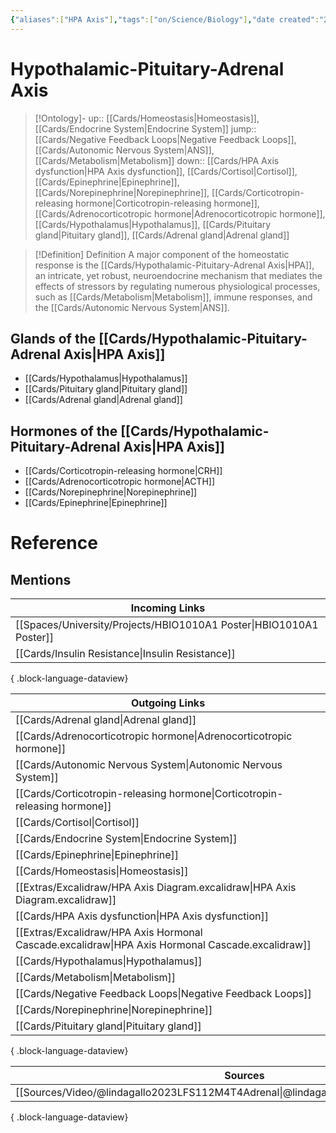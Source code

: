 ```yaml
---
{"aliases":["HPA Axis"],"tags":["on/Science/Biology"],"date created":"2022-11-28 Mon","edited":"2023-04-06 Thu","dg-publish":true,"permalink":"/cards/hypothalamic-pituitary-adrenal-axis/","dgPassFrontmatter":true}
---
```


# Hypothalamic-Pituitary-Adrenal Axis

> [!Ontology]-
> up:: [[Cards/Homeostasis\|Homeostasis]], [[Cards/Endocrine System\|Endocrine System]]
> jump:: [[Cards/Negative Feedback Loops\|Negative Feedback Loops]], [[Cards/Autonomic Nervous System\|ANS]], [[Cards/Metabolism\|Metabolism]]
> down:: [[Cards/HPA Axis dysfunction\|HPA Axis dysfunction]], [[Cards/Cortisol\|Cortisol]], [[Cards/Epinephrine\|Epinephrine]], [[Cards/Norepinephrine\|Norepinephrine]], [[Cards/Corticotropin-releasing hormone\|Corticotropin-releasing hormone]], [[Cards/Adrenocorticotropic hormone\|Adrenocorticotropic hormone]], [[Cards/Hypothalamus\|Hypothalamus]], [[Cards/Pituitary gland\|Pituitary gland]], [[Cards/Adrenal gland\|Adrenal gland]]

> [!Definition] Definition
> A major component of the homeostatic response is the [[Cards/Hypothalamic-Pituitary-Adrenal Axis\|HPA]], an intricate, yet robust, neuroendocrine mechanism that mediates the effects of stressors by regulating numerous physiological processes, such as [[Cards/Metabolism\|Metabolism]], immune responses, and the [[Cards/Autonomic Nervous System\|ANS]].

<style> .container {font-family: sans-serif; text-align: center;} .button-wrapper button {z-index: 1;height: 40px; width: 100px; margin: 10px;padding: 5px;} .excalidraw .App-menu_top .buttonList { display: flex;} .excalidraw-wrapper { height: 800px; margin: 50px; position: relative;} :root[dir="ltr"] .excalidraw .layer-ui__wrapper .zen-mode-transition.App-menu_bottom--transition-left {transform: none;} </style><script src="https://cdn.jsdelivr.net/npm/react@17/umd/react.production.min.js"></script><script src="https://cdn.jsdelivr.net/npm/react-dom@17/umd/react-dom.production.min.js"></script><script type="text/javascript" src="https://cdn.jsdelivr.net/npm/@excalidraw/excalidraw@0/dist/excalidraw.production.min.js"></script><div id="HPA_Axis_Diagramexcalidraw.md1"></div><script>(function(){const InitialData={"type":"excalidraw","version":2,"source":"https://github.com/zsviczian/obsidian-excalidraw-plugin/releases/tag/2.0.18","elements":[{"type":"rectangle","version":284,"versionNonce":2032836734,"isDeleted":false,"id":"QOSTgJCF","fillStyle":"hachure","strokeWidth":1,"strokeStyle":"solid","roughness":1,"opacity":100,"angle":0,"x":-437.9992897727273,"y":-20.275074351917624,"strokeColor":"#1e1e1e","backgroundColor":"#a5d8ff","width":161.00390625,"height":59.61505681818181,"seed":1073791678,"groupIds":["GR4yJKMAbNvC2OOiKVUIG"],"frameId":null,"roundness":{"type":3},"boundElements":[{"id":"BqfgmuyKWg2zTLJ2cfhtz","type":"arrow"},{"id":"10D3DZW4syrq7oFHUvaqP","type":"arrow"}],"updated":1688803990544,"link":null,"locked":false},{"type":"text","version":105,"versionNonce":468222,"isDeleted":false,"id":"sxsEPp60","fillStyle":"hachure","strokeWidth":1,"strokeStyle":"solid","roughness":1,"opacity":100,"angle":0,"x":-426.51207386363643,"y":-1.340198863636374,"strokeColor":"#1e1e1e","backgroundColor":"transparent","width":129.33987426757812,"height":25,"seed":19098,"groupIds":["GR4yJKMAbNvC2OOiKVUIG"],"frameId":null,"roundness":null,"boundElements":[],"updated":1688803391516,"link":"[[Cards/Hypothalamus\|Hypothalamus]]","locked":false,"fontSize":20,"fontFamily":1,"text":"Hypothalamus","rawText":"[[Cards/Hypothalamus\|Hypothalamus]]","textAlign":"left","verticalAlign":"top","containerId":null,"originalText":"Hypothalamus","lineHeight":1.25,"baseline":16},{"type":"rectangle","version":128,"versionNonce":1327032126,"isDeleted":false,"id":"tzP5LW73oo-2VzT10_iix","fillStyle":"hachure","strokeWidth":1,"strokeStyle":"solid","roughness":1,"opacity":100,"angle":0,"x":-191.28335982179857,"y":-21.18600919169654,"strokeColor":"#1e1e1e","backgroundColor":"#a5d8ff","width":181.98691592116597,"height":59.439235609191996,"seed":175536254,"groupIds":["c3VvWs3DpJOq08RRGsjCB"],"frameId":null,"roundness":{"type":3},"boundElements":[{"id":"BqfgmuyKWg2zTLJ2cfhtz","type":"arrow"},{"id":"BcGV-GFkRlf5wdWeb9hvZ","type":"arrow"},{"id":"BN2bJzLvD3f1D8Bxo-GSw","type":"arrow"}],"updated":1688803977135,"link":null,"locked":false},{"type":"text","version":90,"versionNonce":2143436222,"isDeleted":false,"id":"gUkd1Rn3","fillStyle":"hachure","strokeWidth":1,"strokeStyle":"solid","roughness":1,"opacity":100,"angle":0,"x":-176.6997812735567,"y":-2.4456597686461805,"strokeColor":"#1e1e1e","backgroundColor":"transparent","width":146.59986877441406,"height":25,"seed":39754,"groupIds":["c3VvWs3DpJOq08RRGsjCB"],"frameId":null,"roundness":null,"boundElements":[],"updated":1688803446309,"link":"[[Cards/Pituitary gland\|Pituitary gland]]","locked":false,"fontSize":20,"fontFamily":1,"text":"Pituitary gland","rawText":"[[Cards/Pituitary gland\|Pituitary gland]]","textAlign":"left","verticalAlign":"top","containerId":null,"originalText":"Pituitary gland","lineHeight":1.25,"baseline":16},{"type":"arrow","version":101,"versionNonce":1108325118,"isDeleted":false,"id":"BqfgmuyKWg2zTLJ2cfhtz","fillStyle":"hachure","strokeWidth":2,"strokeStyle":"solid","roughness":1,"opacity":100,"angle":0,"x":-273.19105793028587,"y":11.836669505639122,"strokeColor":"#1e1e1e","backgroundColor":"transparent","width":78.16937909437263,"height":0.781040449123168,"seed":876635710,"groupIds":[],"frameId":null,"roundness":{"type":2},"boundElements":[],"updated":1688803462962,"link":null,"locked":false,"startBinding":{"elementId":"QOSTgJCF","focus":0.10278931267283874,"gap":3.804325592441444},"endBinding":{"elementId":"tzP5LW73oo-2VzT10_iix","focus":-0.051438347681226015,"gap":3.7383190141146656},"lastCommittedPoint":null,"startArrowhead":null,"endArrowhead":"arrow","points":[[0,0],[78.16937909437263,-0.781040449123168]]},{"type":"rectangle","version":363,"versionNonce":1448835298,"isDeleted":false,"id":"gEk57EOvtFKlBN5WyyVlp","fillStyle":"hachure","strokeWidth":1,"strokeStyle":"solid","roughness":1,"opacity":100,"angle":0,"x":96.23431488105433,"y":-23.388309057487078,"strokeColor":"#1e1e1e","backgroundColor":"#a5d8ff","width":181.98691592116597,"height":59.439235609191996,"seed":869964670,"groupIds":["ibmPso0bWizYlMMs0-SIJ","7_Lm2cu_oK2UJfn4zua8A"],"frameId":null,"roundness":{"type":3},"boundElements":[{"id":"BcGV-GFkRlf5wdWeb9hvZ","type":"arrow"},{"id":"10D3DZW4syrq7oFHUvaqP","type":"arrow"},{"id":"BN2bJzLvD3f1D8Bxo-GSw","type":"arrow"}],"updated":1688804055978,"link":null,"locked":false},{"type":"text","version":229,"versionNonce":732333758,"isDeleted":false,"id":"9qITZuAU","fillStyle":"hachure","strokeWidth":1,"strokeStyle":"solid","roughness":1,"opacity":100,"angle":0,"x":120.37890751308402,"y":-4.4724026143005915,"strokeColor":"#1e1e1e","backgroundColor":"transparent","width":131.31991577148438,"height":25,"seed":65580,"groupIds":["7_Lm2cu_oK2UJfn4zua8A"],"frameId":null,"roundness":null,"boundElements":[],"updated":1688804055978,"link":"[[Cards/Adrenal gland\|Adrenal gland]]","locked":false,"fontSize":20,"fontFamily":1,"text":"Adrenal gland","rawText":"[[Cards/Adrenal gland\|Adrenal gland]]","textAlign":"left","verticalAlign":"top","containerId":null,"originalText":"Adrenal gland","lineHeight":1.25,"baseline":16},{"type":"arrow","version":159,"versionNonce":134089890,"isDeleted":false,"id":"BcGV-GFkRlf5wdWeb9hvZ","fillStyle":"hachure","strokeWidth":2,"strokeStyle":"solid","roughness":1,"opacity":100,"angle":0,"x":-5.690944252931445,"y":8.294736754177189,"strokeColor":"#1e1e1e","backgroundColor":"transparent","width":99.55892175782401,"height":0.8056282121374654,"seed":340768318,"groupIds":[],"frameId":null,"roundness":{"type":2},"boundElements":[],"updated":1688804055978,"link":null,"locked":false,"startBinding":{"elementId":"tzP5LW73oo-2VzT10_iix","focus":-0.017459055977019772,"gap":3.6054996477011514},"endBinding":{"elementId":"gEk57EOvtFKlBN5WyyVlp","focus":-0.115725270570114,"gap":2.3663373761617663},"lastCommittedPoint":null,"startArrowhead":null,"endArrowhead":"arrow","points":[[0,0],[99.55892175782401,0.8056282121374654]]},{"type":"arrow","version":760,"versionNonce":137365118,"isDeleted":false,"id":"10D3DZW4syrq7oFHUvaqP","fillStyle":"hachure","strokeWidth":2,"strokeStyle":"solid","roughness":1,"opacity":100,"angle":0,"x":184.02075941029176,"y":-31.003873720536667,"strokeColor":"#1e1e1e","backgroundColor":"transparent","width":553.1347950970721,"height":117.61313650847683,"seed":534009762,"groupIds":[],"frameId":null,"roundness":{"type":2},"boundElements":[],"updated":1688804055978,"link":null,"locked":false,"startBinding":{"elementId":"gEk57EOvtFKlBN5WyyVlp","focus":0.5112184594359541,"gap":7.615564663049582},"endBinding":{"elementId":"QOSTgJCF","focus":-0.6023014692337738,"gap":2.219255038010772},"lastCommittedPoint":null,"startArrowhead":null,"endArrowhead":"arrow","points":[[0,0],[-245.0155999336974,-109.10359217786856],[-553.1347950970721,8.509544330608271]]},{"type":"arrow","version":254,"versionNonce":1469589602,"isDeleted":false,"id":"BN2bJzLvD3f1D8Bxo-GSw","fillStyle":"hachure","strokeWidth":2,"strokeStyle":"solid","roughness":1,"opacity":100,"angle":0,"x":155.9923610908129,"y":-25.610739140120316,"strokeColor":"#1e1e1e","backgroundColor":"transparent","width":264.35262008000217,"height":83.61070705861363,"seed":1930490594,"groupIds":[],"frameId":null,"roundness":{"type":2},"boundElements":[],"updated":1688804055978,"link":null,"locked":false,"startBinding":{"elementId":"gEk57EOvtFKlBN5WyyVlp","focus":0.2671793328537678,"gap":2.222430082633224},"endBinding":{"elementId":"tzP5LW73oo-2VzT10_iix","focus":-0.3155518578980692,"gap":2.7678907473762706},"lastCommittedPoint":null,"startArrowhead":null,"endArrowhead":"arrow","points":[[0,0],[-189.66626667231566,-81.95386785756612],[-264.35262008000217,1.6568392010475037]]},{"type":"text","version":552,"versionNonce":920007102,"isDeleted":false,"id":"jojEf4jY","fillStyle":"hachure","strokeWidth":1,"strokeStyle":"solid","roughness":1,"opacity":100,"angle":0.49338217476050517,"x":-5.338547706616907,"y":-132.10304441394854,"strokeColor":"#1e1e1e","backgroundColor":"transparent","width":145.82391357421875,"height":20,"seed":44758,"groupIds":[],"frameId":null,"roundness":null,"boundElements":[],"updated":1688803823067,"link":"[[Cards/Negative Feedback Loops\|Negative Feedback Loops]]","locked":false,"fontSize":16,"fontFamily":1,"text":"Negative Feedback","rawText":"[[Cards/Negative Feedback Loops\|Negative Feedback]]","textAlign":"left","verticalAlign":"top","containerId":null,"originalText":"Negative Feedback","lineHeight":1.25,"baseline":14},{"type":"text","version":962,"versionNonce":258114942,"isDeleted":false,"id":"WXwJFGlb","fillStyle":"hachure","strokeWidth":1,"strokeStyle":"solid","roughness":1,"opacity":100,"angle":0,"x":-73.63209797605185,"y":-64.06556801306412,"strokeColor":"#1e1e1e","backgroundColor":"transparent","width":145.82391357421875,"height":20,"seed":1390758398,"groupIds":[],"frameId":null,"roundness":null,"boundElements":[],"updated":1688803843167,"link":"[[Cards/Negative Feedback Loops\|Negative Feedback Loops]]","locked":false,"fontSize":16,"fontFamily":1,"text":"Negative Feedback","rawText":"[[Cards/Negative Feedback Loops\|Negative Feedback]]","textAlign":"left","verticalAlign":"top","containerId":null,"originalText":"Negative Feedback","lineHeight":1.25,"baseline":14},{"type":"text","version":245,"versionNonce":1303411170,"isDeleted":false,"id":"POelvM8s","fillStyle":"hachure","strokeWidth":1,"strokeStyle":"solid","roughness":1,"opacity":100,"angle":0,"x":-257.6085362252355,"y":25.034605008755307,"strokeColor":"#a5d8ff","backgroundColor":"transparent","width":29.967971801757812,"height":20,"seed":53529,"groupIds":[],"frameId":null,"roundness":null,"boundElements":[],"updated":1688804034003,"link":"[[Cards/Corticotropin-releasing hormone\|Corticotropin-releasing hormone]]","locked":false,"fontSize":16,"fontFamily":1,"text":"CRH","rawText":"[[Cards/Corticotropin-releasing hormone\|CRH]]","textAlign":"left","verticalAlign":"top","containerId":null,"originalText":"CRH","lineHeight":1.25,"baseline":14},{"type":"text","version":74,"versionNonce":1302181246,"isDeleted":false,"id":"CK7Sg1IS","fillStyle":"hachure","strokeWidth":1,"strokeStyle":"solid","roughness":1,"opacity":100,"angle":0,"x":11.691598528733266,"y":19.124095620270452,"strokeColor":"#a5d8ff","backgroundColor":"transparent","width":42.47996520996094,"height":20,"seed":2896,"groupIds":[],"frameId":null,"roundness":null,"boundElements":[],"updated":1688804042859,"link":"[[Cards/Adrenocorticotropic hormone\|Adrenocorticotropic hormone]]","locked":false,"fontSize":16,"fontFamily":1,"text":"ACTH","rawText":"[[Cards/Adrenocorticotropic hormone\|ACTH]]","textAlign":"left","verticalAlign":"top","containerId":null,"originalText":"ACTH","lineHeight":1.25,"baseline":14}],"appState":{"theme":"dark","viewBackgroundColor":"#ffffff","currentItemStrokeColor":"#a5d8ff","currentItemBackgroundColor":"#a5d8ff","currentItemFillStyle":"hachure","currentItemStrokeWidth":2,"currentItemStrokeStyle":"solid","currentItemRoughness":1,"currentItemOpacity":100,"currentItemFontFamily":1,"currentItemFontSize":16,"currentItemTextAlign":"left","currentItemStartArrowhead":null,"currentItemEndArrowhead":"arrow","scrollX":467.9221400051888,"scrollY":402.6601756020984,"zoom":{"value":1.4500000000000002},"currentItemRoundness":"round","gridSize":null,"gridColor":{"Bold":"#C9C9C9FF","Regular":"#EDEDEDFF"},"currentStrokeOptions":null,"previousGridSize":null,"frameRendering":{"enabled":true,"clip":true,"name":true,"outline":true}},"files":{}};InitialData.scrollToContent=true;App=()=>{const e=React.useRef(null),t=React.useRef(null),[n,i]=React.useState({width:void 0,height:void 0});return React.useEffect(()=>{i({width:t.current.getBoundingClientRect().width,height:t.current.getBoundingClientRect().height});const e=()=>{i({width:t.current.getBoundingClientRect().width,height:t.current.getBoundingClientRect().height})};return window.addEventListener("resize",e),()=>window.removeEventListener("resize",e)},[t]),React.createElement(React.Fragment,null,React.createElement("div",{className:"excalidraw-wrapper",ref:t},React.createElement(ExcalidrawLib.Excalidraw,{ref:e,width:n.width,height:n.height,initialData:InitialData,viewModeEnabled:!0,zenModeEnabled:!0,gridModeEnabled:!1})))},excalidrawWrapper=document.getElementById("HPA_Axis_Diagramexcalidraw.md1");ReactDOM.render(React.createElement(App),excalidrawWrapper);})();</script>

## Glands of the [[Cards/Hypothalamic-Pituitary-Adrenal Axis\|HPA Axis]]

- [[Cards/Hypothalamus\|Hypothalamus]]
- [[Cards/Pituitary gland\|Pituitary gland]]
- [[Cards/Adrenal gland\|Adrenal gland]]

## Hormones of the [[Cards/Hypothalamic-Pituitary-Adrenal Axis\|HPA Axis]]

<div id="HPA_Axis_Hormonal_Cascadeexcalidraw.md2"></div><script>(function(){const InitialData={"type":"excalidraw","version":2,"source":"https://github.com/zsviczian/obsidian-excalidraw-plugin/releases/tag/2.1.0","elements":[{"type":"rectangle","version":434,"versionNonce":669634519,"isDeleted":false,"id":"Bz7oFyMRvhAOcK2qCTCvL","fillStyle":"hachure","strokeWidth":2,"strokeStyle":"solid","roughness":1,"opacity":100,"angle":0,"x":-520,"y":-360,"strokeColor":"#1e1e1e","backgroundColor":"#a5d8ff","width":339.71688165288447,"height":115,"seed":2000854713,"groupIds":[],"frameId":null,"roundness":{"type":3},"boundElements":[{"type":"text","id":"hfifAquV"},{"id":"MQU9h5-Xqq378wxAwndgo","type":"arrow"}],"updated":1711961071805,"link":null,"locked":false},{"type":"text","version":320,"versionNonce":1765651287,"isDeleted":false,"id":"hfifAquV","fillStyle":"solid","strokeWidth":1,"strokeStyle":"solid","roughness":1,"opacity":100,"angle":0,"x":-501.2154727477765,"y":-337.5,"strokeColor":"#1e1e1e","backgroundColor":"transparent","width":302.1478271484375,"height":70,"seed":96453,"groupIds":[],"frameId":null,"roundness":{"type":1},"boundElements":[],"updated":1711961065712,"link":"[[Cards/Corticotropin-releasing hormone\|Corticotropin-releasing hormone]]","locked":false,"fontSize":28,"fontFamily":1,"text":"Corticotropin-releasing\nhormone","rawText":"[[Cards/Corticotropin-releasing hormone\|Corticotropin-releasing hormone]]","textAlign":"center","verticalAlign":"middle","containerId":"Bz7oFyMRvhAOcK2qCTCvL","originalText":"Corticotropin-releasing hormone","lineHeight":1.25},{"type":"rectangle","version":219,"versionNonce":1647636887,"isDeleted":false,"id":"uHuPDVzdiQaM6KYxDXkk2","fillStyle":"hachure","strokeWidth":2,"strokeStyle":"solid","roughness":1,"opacity":100,"angle":0,"x":-465.31610577839365,"y":-122.56682884596177,"strokeColor":"#1e1e1e","backgroundColor":"#a5d8ff","width":243.69802856445312,"height":60.5062255859375,"seed":1888005913,"groupIds":[],"frameId":null,"roundness":{"type":3},"boundElements":[{"type":"text","id":"VULc0DnJ"},{"id":"NFOfeG5MmP3v1elJ-MxMg","type":"arrow"},{"id":"JVdOfwIzwVPjOXbnhmPbE","type":"arrow"},{"id":"MQU9h5-Xqq378wxAwndgo","type":"arrow"}],"updated":1711961109421,"link":null,"locked":false},{"type":"text","version":145,"versionNonce":2079368887,"isDeleted":false,"id":"VULc0DnJ","fillStyle":"solid","strokeWidth":1,"strokeStyle":"solid","roughness":1,"opacity":100,"angle":0,"x":-380.63708203571787,"y":-109.81371605299302,"strokeColor":"#1e1e1e","backgroundColor":"transparent","width":74.33998107910156,"height":35,"seed":7893,"groupIds":[],"frameId":null,"roundness":{"type":1},"boundElements":[],"updated":1711961109421,"link":"[[Cards/Adrenocorticotropic hormone\|Adrenocorticotropic hormone]]","locked":false,"fontSize":28,"fontFamily":1,"text":"ACTH","rawText":"[[Cards/Adrenocorticotropic hormone\|ACTH]]","textAlign":"center","verticalAlign":"middle","containerId":"uHuPDVzdiQaM6KYxDXkk2","originalText":"ACTH","lineHeight":1.25},{"type":"rectangle","version":719,"versionNonce":668245591,"isDeleted":false,"id":"11vRtk8lwzz92HCV8qCER","fillStyle":"hachure","strokeWidth":2,"strokeStyle":"solid","roughness":1,"opacity":100,"angle":0,"x":-272.5262309543135,"y":32.97166654946079,"strokeColor":"#1e1e1e","backgroundColor":"#a5d8ff","width":214.63378001220042,"height":80,"seed":1892530135,"groupIds":[],"frameId":null,"roundness":{"type":3},"boundElements":[{"type":"text","id":"mW2xlomu"},{"id":"NFOfeG5MmP3v1elJ-MxMg","type":"arrow"}],"updated":1711961084279,"link":null,"locked":false},{"type":"text","version":656,"versionNonce":163842169,"isDeleted":false,"id":"mW2xlomu","fillStyle":"solid","strokeWidth":1,"strokeStyle":"solid","roughness":1,"opacity":100,"angle":0,"x":-256.9232768002641,"y":55.47166654946079,"strokeColor":"#1e1e1e","backgroundColor":"transparent","width":183.42787170410156,"height":35,"seed":1075225847,"groupIds":[],"frameId":null,"roundness":{"type":1},"boundElements":[],"updated":1711960958609,"link":"[[Cards/Norepinephrine\|Norepinephrine]]","locked":false,"fontSize":28,"fontFamily":1,"text":"Norepinephrine","rawText":"[[Cards/Norepinephrine\|Norepinephrine]]","textAlign":"center","verticalAlign":"middle","containerId":"11vRtk8lwzz92HCV8qCER","originalText":"Norepinephrine","lineHeight":1.25},{"type":"rectangle","version":820,"versionNonce":185622521,"isDeleted":false,"id":"K8Q3o95dH0JUEv0nGs8PT","fillStyle":"hachure","strokeWidth":2,"strokeStyle":"solid","roughness":1,"opacity":100,"angle":0,"x":-600,"y":40,"strokeColor":"#1e1e1e","backgroundColor":"#a5d8ff","width":163.43759216962738,"height":80,"seed":911664537,"groupIds":[],"frameId":null,"roundness":{"type":3},"boundElements":[{"type":"text","id":"TFBdXNkM"},{"id":"JVdOfwIzwVPjOXbnhmPbE","type":"arrow"}],"updated":1711961081316,"link":null,"locked":false},{"type":"text","version":759,"versionNonce":814235545,"isDeleted":false,"id":"TFBdXNkM","fillStyle":"solid","strokeWidth":1,"strokeStyle":"solid","roughness":1,"opacity":100,"angle":0,"x":-588.9811474576668,"y":62.5,"strokeColor":"#1e1e1e","backgroundColor":"transparent","width":141.39988708496094,"height":35,"seed":1970850425,"groupIds":[],"frameId":null,"roundness":{"type":1},"boundElements":[],"updated":1711961077691,"link":"[[Cards/Epinephrine\|Epinephrine]]","locked":false,"fontSize":28,"fontFamily":1,"text":"Epinephrine","rawText":"[[Cards/Epinephrine\|Epinephrine]]","textAlign":"center","verticalAlign":"middle","containerId":"K8Q3o95dH0JUEv0nGs8PT","originalText":"Epinephrine","lineHeight":1.25},{"type":"arrow","version":842,"versionNonce":1511333015,"isDeleted":false,"id":"NFOfeG5MmP3v1elJ-MxMg","fillStyle":"solid","strokeWidth":2,"strokeStyle":"solid","roughness":1,"opacity":100,"angle":0,"x":-345.5006564812428,"y":-61.060603260024266,"strokeColor":"#1e1e1e","backgroundColor":"transparent","width":161.9058990035192,"height":91.72342111868238,"seed":157264151,"groupIds":[],"frameId":null,"roundness":{"type":2},"boundElements":[{"type":"text","id":"Hkb6UzSY"}],"updated":1711961169515,"link":null,"locked":false,"startBinding":{"elementId":"uHuPDVzdiQaM6KYxDXkk2","gap":1,"focus":0.32639052424694054},"endBinding":{"elementId":"11vRtk8lwzz92HCV8qCER","gap":2.3088486908026766,"focus":0.31640754843929786},"lastCommittedPoint":null,"startArrowhead":null,"endArrowhead":"arrow","points":[[0,0],[161.9058990035192,91.72342111868238]]},{"type":"arrow","version":1064,"versionNonce":583672535,"isDeleted":false,"id":"JVdOfwIzwVPjOXbnhmPbE","fillStyle":"solid","strokeWidth":2,"strokeStyle":"solid","roughness":1,"opacity":100,"angle":0,"x":-357.89411046950363,"y":-60.165373434330874,"strokeColor":"#1e1e1e","backgroundColor":"transparent","width":151.6629647147289,"height":97.37893211744611,"seed":1771638265,"groupIds":[],"frameId":null,"roundness":{"type":2},"boundElements":[{"type":"text","id":"jxbynbCx"}],"updated":1711961169515,"link":null,"locked":false,"startBinding":{"elementId":"uHuPDVzdiQaM6KYxDXkk2","gap":1.8952298256933773,"focus":-0.21094384286495363},"endBinding":{"elementId":"K8Q3o95dH0JUEv0nGs8PT","gap":2.7864413168847477,"focus":-0.40213125238917213},"lastCommittedPoint":null,"startArrowhead":null,"endArrowhead":"arrow","points":[[0,0],[-151.6629647147289,97.37893211744611]]},{"type":"arrow","version":917,"versionNonce":1361020503,"isDeleted":false,"id":"MQU9h5-Xqq378wxAwndgo","fillStyle":"solid","strokeWidth":2,"strokeStyle":"solid","roughness":1,"opacity":100,"angle":0,"x":-343.4618842814299,"y":-242.55748240026472,"strokeColor":"#1e1e1e","backgroundColor":"transparent","width":15.125030440738499,"height":114.2105040649401,"seed":86540407,"groupIds":[],"frameId":null,"roundness":{"type":2},"boundElements":[{"type":"text","id":"FpkHsgHe"}],"updated":1711961169515,"link":null,"locked":false,"startBinding":{"elementId":"Bz7oFyMRvhAOcK2qCTCvL","gap":2.4425175997352824,"focus":-0.08074922318437264},"endBinding":{"elementId":"uHuPDVzdiQaM6KYxDXkk2","gap":5.780149489362856,"focus":-0.15883563248464871},"lastCommittedPoint":null,"startArrowhead":null,"endArrowhead":"arrow","points":[[0,0],[-5.494954902742677,43.18598467129496],[-15.125030440738499,114.2105040649401]]},{"type":"text","version":13,"versionNonce":484821623,"isDeleted":false,"id":"FpkHsgHe","fillStyle":"solid","strokeWidth":1,"strokeStyle":"solid","roughness":1,"opacity":100,"angle":0,"x":-407.59224419251314,"y":-202.98752975463867,"strokeColor":"#1e1e1e","backgroundColor":"transparent","width":125.80790710449219,"height":40,"seed":3655,"groupIds":[],"frameId":null,"roundness":{"type":1},"boundElements":[],"updated":1711961169513,"link":"[[Cards/Hypothalamus\|Hypothalamus]]","locked":false,"fontSize":16,"fontFamily":1,"text":"Hypothalamus ->\nPituitary gland","rawText":"[[Cards/Hypothalamus\|Hypothalamus]] -> [[Cards/Pituitary gland\|Pituitary gland]]","textAlign":"center","verticalAlign":"middle","containerId":"MQU9h5-Xqq378wxAwndgo","originalText":"Hypothalamus -> Pituitary gland","lineHeight":1.25},{"type":"text","version":6,"versionNonce":1172482519,"isDeleted":false,"id":"Hkb6UzSY","fillStyle":"solid","strokeWidth":1,"strokeStyle":"solid","roughness":1,"opacity":100,"angle":0,"x":-350.0770387740562,"y":-51.967600682655245,"strokeColor":"#1e1e1e","backgroundColor":"transparent","width":139.61590576171875,"height":40,"seed":96174,"groupIds":[],"frameId":null,"roundness":{"type":1},"boundElements":[],"updated":1711961169514,"link":"[[Cards/Pituitary gland\|Pituitary gland]]","locked":false,"fontSize":16,"fontFamily":1,"text":"Pituitary gland ->\nAdrenal gland","rawText":"[[Cards/Pituitary gland\|Pituitary gland]] -> [[Cards/Adrenal gland\|Adrenal gland]]","textAlign":"center","verticalAlign":"middle","containerId":"NFOfeG5MmP3v1elJ-MxMg","originalText":"Pituitary gland -> Adrenal gland","lineHeight":1.25},{"type":"text","version":3,"versionNonce":649020727,"isDeleted":false,"id":"jxbynbCx","fillStyle":"solid","strokeWidth":1,"strokeStyle":"solid","roughness":1,"opacity":100,"angle":0,"x":-579.2041542342931,"y":-42.01602454696777,"strokeColor":"#1e1e1e","backgroundColor":"transparent","width":139.61590576171875,"height":40,"seed":13318,"groupIds":[],"frameId":null,"roundness":{"type":1},"boundElements":[],"updated":1711961169514,"link":"[[Cards/Pituitary gland\|Pituitary gland]]","locked":false,"fontSize":16,"fontFamily":1,"text":"Pituitary gland ->\nAdrenal gland","rawText":"[[Cards/Pituitary gland\|Pituitary gland]] -> [[Cards/Adrenal gland\|Adrenal gland]]","textAlign":"center","verticalAlign":"middle","containerId":"JVdOfwIzwVPjOXbnhmPbE","originalText":"Pituitary gland -> Adrenal gland","lineHeight":1.25}],"appState":{"theme":"dark","viewBackgroundColor":"#ffffff","currentItemStrokeColor":"#1e1e1e","currentItemBackgroundColor":"#a5d8ff","currentItemFillStyle":"hachure","currentItemStrokeWidth":2,"currentItemStrokeStyle":"solid","currentItemRoughness":1,"currentItemOpacity":100,"currentItemFontFamily":1,"currentItemFontSize":16,"currentItemTextAlign":"left","currentItemStartArrowhead":null,"currentItemEndArrowhead":"arrow","scrollX":614.3553237783483,"scrollY":488.5089111328125,"zoom":{"value":1.5},"currentItemRoundness":"round","gridSize":null,"gridColor":{"Bold":"#C9C9C9FF","Regular":"#EDEDEDFF"},"currentStrokeOptions":null,"previousGridSize":null,"frameRendering":{"enabled":true,"clip":true,"name":true,"outline":true}},"files":{}};InitialData.scrollToContent=true;App=()=>{const e=React.useRef(null),t=React.useRef(null),[n,i]=React.useState({width:void 0,height:void 0});return React.useEffect(()=>{i({width:t.current.getBoundingClientRect().width,height:t.current.getBoundingClientRect().height});const e=()=>{i({width:t.current.getBoundingClientRect().width,height:t.current.getBoundingClientRect().height})};return window.addEventListener("resize",e),()=>window.removeEventListener("resize",e)},[t]),React.createElement(React.Fragment,null,React.createElement("div",{className:"excalidraw-wrapper",ref:t},React.createElement(ExcalidrawLib.Excalidraw,{ref:e,width:n.width,height:n.height,initialData:InitialData,viewModeEnabled:!0,zenModeEnabled:!0,gridModeEnabled:!1})))},excalidrawWrapper=document.getElementById("HPA_Axis_Hormonal_Cascadeexcalidraw.md2");ReactDOM.render(React.createElement(App),excalidrawWrapper);})();</script>

- [[Cards/Corticotropin-releasing hormone\|CRH]]
- [[Cards/Adrenocorticotropic hormone\|ACTH]]
- [[Cards/Norepinephrine\|Norepinephrine]]
- [[Cards/Epinephrine\|Epinephrine]]

# Reference

 

## Mentions

| Incoming Links                                                         |
| ---------------------------------------------------------------------- |
| [[Spaces/University/Projects/HBIO1010A1 Poster\|HBIO1010A1 Poster]] |
| [[Cards/Insulin Resistance\|Insulin Resistance]]                    |

{ .block-language-dataview}

| Outgoing Links                                                                                      |
| --------------------------------------------------------------------------------------------------- |
| [[Cards/Adrenal gland\|Adrenal gland]]                                                           |
| [[Cards/Adrenocorticotropic hormone\|Adrenocorticotropic hormone]]                               |
| [[Cards/Autonomic Nervous System\|Autonomic Nervous System]]                                     |
| [[Cards/Corticotropin-releasing hormone\|Corticotropin-releasing hormone]]                       |
| [[Cards/Cortisol\|Cortisol]]                                                                     |
| [[Cards/Endocrine System\|Endocrine System]]                                                     |
| [[Cards/Epinephrine\|Epinephrine]]                                                               |
| [[Cards/Homeostasis\|Homeostasis]]                                                               |
| [[Extras/Excalidraw/HPA Axis Diagram.excalidraw\|HPA Axis Diagram.excalidraw]]                   |
| [[Cards/HPA Axis dysfunction\|HPA Axis dysfunction]]                                             |
| [[Extras/Excalidraw/HPA Axis Hormonal Cascade.excalidraw\|HPA Axis Hormonal Cascade.excalidraw]] |
| [[Cards/Hypothalamus\|Hypothalamus]]                                                             |
| [[Cards/Metabolism\|Metabolism]]                                                                 |
| [[Cards/Negative Feedback Loops\|Negative Feedback Loops]]                                       |
| [[Cards/Norepinephrine\|Norepinephrine]]                                                         |
| [[Cards/Pituitary gland\|Pituitary gland]]                                                       |

{ .block-language-dataview}

| Sources                                                                                 |
| --------------------------------------------------------------------------------------- |
| [[Sources/Video/@lindagallo2023LFS112M4T4Adrenal\|@lindagallo2023LFS112M4T4Adrenal]] |

{ .block-language-dataview}